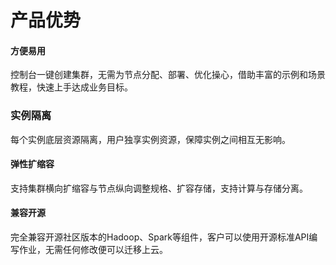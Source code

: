 # 产品优势

#### 方便易用

 控制台一键创建集群，无需为节点分配、部署、优化操心，借助丰富的示例和场景教程，快速上手达成业务目标。

### 实例隔离

每个实例底层资源隔离，⽤户独享实例资源，保障实例之间相互⽆影响。

#### 弹性扩缩容

支持集群横向扩缩容与节点纵向调整规格、扩容存储，支持计算与存储分离。

#### 兼容开源

完全兼容开源社区版本的Hadoop、Spark等组件，客户可以使用开源标准API编写作业，无需任何修改便可以迁移上云。
